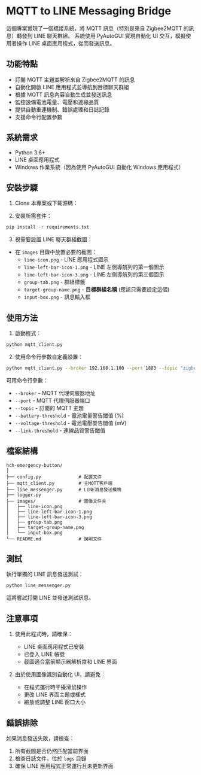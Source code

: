 # MQTT to LINE Messaging Bridge

這個專案實現了一個橋接系統，將 MQTT 訊息（特別是來自 Zigbee2MQTT 的訊息）轉發到 LINE 聊天群組。
系統使用 PyAutoGUI 實現自動化 UI 交互，模擬使用者操作 LINE 桌面應用程式，從而發送訊息。

## 功能特點

- 訂閱 MQTT 主題並解析來自 Zigbee2MQTT 的訊息
- 自動化開啟 LINE 應用程式並導航到目標聊天群組
- 根據 MQTT 訊息內容自動生成並發送訊息
- 監控設備電池電量、電壓和連線品質
- 提供自動重連機制、錯誤處理和日誌記錄
- 支援命令行配置參數

## 系統需求

- Python 3.6+
- LINE 桌面應用程式
- Windows 作業系統（因為使用 PyAutoGUI 自動化 Windows 應用程式）

## 安裝步驟

1. Clone 本專案或下載源碼：

2. 安裝所需套件：

```bash
pip install -r requirements.txt
```

3. 視需要設置 LINE 聊天群組截圖：

- 在 `images` 目錄中放置必要的截圖：
  - `line-icon.png` - LINE 應用程式圖示
  - `line-left-bar-icon-1.png` - LINE 左側導航列的第一個圖示
  - `line-left-bar-icon-3.png` - LINE 左側導航列的第三個圖示
  - `group-tab.png` - 群組標籤
  - `target-group-name.png` - **目標群組名稱** (應該只需要設定這個)
  - `input-box.png` - 訊息輸入框

## 使用方法

1. 啟動程式：

```bash
python mqtt_client.py
```

2. 使用命令行參數自定義設置：

```bash
python mqtt_client.py --broker 192.168.1.100 --port 1883 --topic "zigbee2mqtt/#" --battery-threshold 25
```

可用命令行參數：
- `--broker` - MQTT 代理伺服器地址
- `--port` - MQTT 代理伺服器端口
- `--topic` - 訂閱的 MQTT 主題
- `--battery-threshold` - 電池電量警告閾值 (%)
- `--voltage-threshold` - 電池電壓警告閾值 (mV)
- `--link-threshold` - 連線品質警告閾值

## 檔案結構

```
hch-emergency-button/
│
├── config.py              # 配置文件
├── mqtt_client.py         # 主MQTT客戶端
├── line_messenger.py      # LINE消息發送模塊
├── logger.py
├── images/                # 圖像文件夾
│   ├── line-icon.png
│   ├── line-left-bar-icon-1.png
│   ├── line-left-bar-icon-3.png
│   ├── group-tab.png
│   ├── target-group-name.png
│   └── input-box.png
└── README.md              # 說明文件
```

## 測試

執行單獨的 LINE 訊息發送測試：

```bash
python line_messenger.py
```

這將嘗試打開 LINE 並發送測試訊息。

## 注意事項

1. 使用此程式時，請確保：
   - LINE 桌面應用程式已安裝
   - 已登入 LINE 帳號
   - 截圖適合當前顯示器解析度和 LINE 界面
   
2. 由於使用圖像識別自動化 UI，請避免：
   - 在程式運行時干擾滑鼠操作
   - 更改 LINE 界面主題或樣式
   - 縮放或調整 LINE 窗口大小

## 錯誤排除

如果消息發送失敗，請檢查：

1. 所有截圖是否仍然匹配當前界面
2. 檢查日誌文件，位於 `logs` 目錄
3. 確保 LINE 應用程式正常運行且未更新界面
